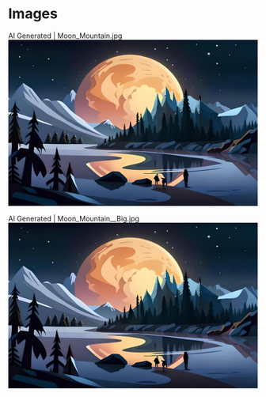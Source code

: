 # Images

AI Generated | Moon_Mountain.jpg
![0](Moon_Mountain__Big.jpg)

AI Generated | Moon_Mountain__Big.jpg
![1](Moon_Mountain__Big.jpg)

